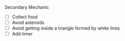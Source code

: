 Secondary Mechanic
- [ ] Collect food
- [ ] Avoid asteroids
- [ ] Avoid getting inside a triangle formed by white lines
- [ ] Add timer 
